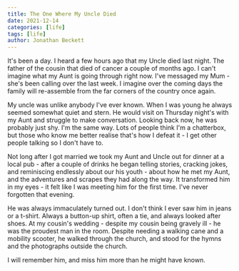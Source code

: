 ```yaml
---
title: The One Where My Uncle Died
date: 2021-12-14
categories: [life]
tags: [life]
author: Jonathan Beckett
---
```


It's been a day. I heard a few hours ago that my Uncle died last night. The father of the cousin that died of cancer a couple of months ago. I can't imagine what my Aunt is going through right now. I've messaged my Mum - she's been calling over the last week. I imagine over the coming days the family will re-assemble from the far corners of the country once again.

My uncle was unlike anybody I've ever known. When I was young he always seemed somewhat quiet and stern. He would visit on Thursday night's with my Aunt and struggle to make conversation. Looking back now, he was probably just shy. I'm the same way. Lots of people think I'm a chatterbox, but those who know me better realise that's how I defeat it - I get other people talking so I don't have to.

Not long after I got married we took my Aunt and Uncle out for dinner at a local pub - after a couple of drinks he began telling stories, cracking jokes, and reminiscing endlessly about our his youth - about how he met my Aunt, and the adventures and scrapes they had along the way. It transformed him in my eyes - it felt like I was meeting him for the first time. I've never forgotten that evening.

He was always immaculately turned out. I don't think I ever saw him in jeans or a t-shirt. Always a button-up shirt, often a tie, and always looked after shoes. At my cousin's wedding - despite my cousin being gravely ill - he was the proudest man in the room. Despite needing a walking cane and a mobility scooter, he walked through the church, and stood for the hymns and the photographs outside the church.

I will remember him, and miss him more than he might have known.